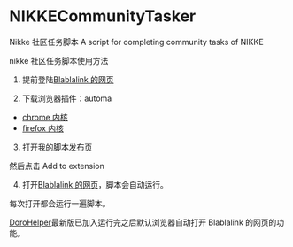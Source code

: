 # NIKKECommunityTasker

Nikke 社区任务脚本 A script for completing community tasks of NIKKE

nikke 社区任务脚本使用方法

1. 提前登陆[Blablalink 的网页](https://www.blablalink.com/)

2. 下载浏览器插件：automa

- [chrome 内核](https://www.automa.site/install/chrome)
- [firefox 内核](https://www.automa.site/install/firefox)

3. 打开我的[脚本发布页](https://automa.site/workflow/1Y_Zsh3mpN5HpZuIJ_DPX)

然后点击 Add to extension

4. 打开[Blablalink 的网页](https://www.blablalink.com/)，脚本会自动运行。

每次打开都会运行一遍脚本。

[DoroHelper](https://github.com/1204244136/DoroHelper)最新版已加入运行完之后默认浏览器自动打开 Blablalink 的网页的功能。
